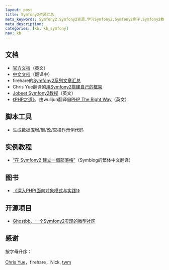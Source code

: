 ```yaml
---
layout: post
title: Symfony2资源汇总
meta_keywords: Symfony2,Symfony2资源,学习Symfony2,Symfony2例子,Symfony2教程,Symfony2书
meta_description:
categories: [kb, kb_symfony]
nav: kb
---
```


文档
----

* [官方文档](http://symfony.com/doc/current/index.html)（英文）
* [中文文档](http://symfony.cn/docs/)（翻译中）
* firehare的[Symfony2系列文章汇总](http://firehare.blog.51cto.com/809276/703599)
* Chris Yue翻译的[用Symfony2搭建自己的框架](http://chrisyue.com/posts/272.%E4%BD%BF%E7%94%A8symfony2%E7%9A%84%E7%BB%84%E4%BB%B6%E5%88%9B%E5%BB%BA%E8%87%AA%E5%B7%B1%E7%9A%84php%E6%A1%86%E6%9E%B6%EF%BC%88%E7%AC%AC%E4%B8%80%E9%83%A8%E5%88%86%EF%BC%89)
* [Jobeet Symfony2教程](http://www.ens.ro/2012/03/21/jobeet-tutorial-with-symfony2/)（英文）
* [《PHP之道》](http://wulijun.github.com/php-the-right-way/)，由wulijun翻译自[PHP The Right Way](http://www.phptherightway.com)（英文）

脚本工具
--------

* [生成数据库增/删/改/查操作示例代码](http://symfony.com/doc/current/bundles/SensioGeneratorBundle/commands/generate_doctrine_crud.html)

实例教程
--------

* [“在 Symfony2 建立一個部落格”](http://twpug.net/docs/symblog/)（Symblog的繁体中文翻译）

图书
----

* [《深入PHP(面向对象模式与实践)》](http://www.amazon.cn/dp/B005D6IRRY/)

开源项目
--------

* [Ghostbb，一个Symfony2实现的微型社区](https://github.com/tangwenming/Ghost/)

感谢
----

按字母升序：

[Chris Yue](https://github.com/chrisyue)，firehare，Nick, [twm](https://github.com/tangwenming/)
